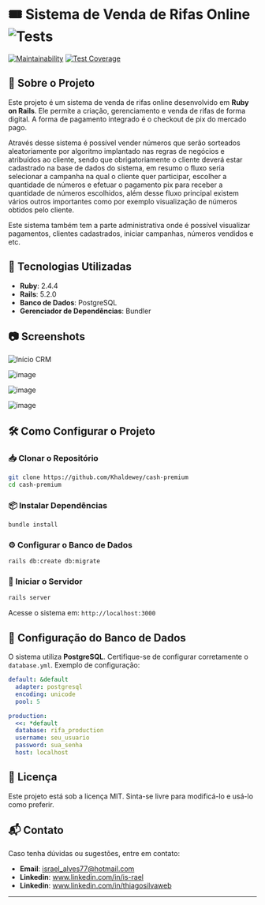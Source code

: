 # 🎟️ Sistema de Venda de Rifas Online ![Tests](https://github.com/khaldewey/cash-premium/actions/workflows/ruby.yml/badge.svg)
[![Maintainability](https://api.codeclimate.com/v1/badges/8c304b927c538c14ce6a/maintainability)](https://codeclimate.com/github/Khaldewey/cash-premium/maintainability)
[![Test Coverage](https://api.codeclimate.com/v1/badges/8c304b927c538c14ce6a/test_coverage)](https://codeclimate.com/github/Khaldewey/cash-premium/test_coverage)
## 📌 Sobre o Projeto
Este projeto é um sistema de venda de rifas online desenvolvido em **Ruby on Rails**.
Ele permite a criação, gerenciamento e venda de rifas de forma digital.
A forma de pagamento integrado é o checkout de pix do mercado pago. 

Através desse sistema é possível vender números que serão sorteados aleatoriamente por algoritmo implantado nas regras de negócios e atribuídos ao cliente, sendo que obrigatoriamente o cliente deverá estar cadastrado na base de dados do sistema, em resumo o fluxo seria selecionar a campanha na qual o cliente quer participar, escolher a quantidade de números e efetuar o pagamento pix para receber a quantidade de números escolhidos, além desse fluxo principal existem vários outros importantes como por exemplo visualização de números obtidos pelo cliente.

Este sistema também tem a parte administrativa onde é possível visualizar pagamentos, clientes cadastrados, iniciar campanhas, números vendidos e etc.

## 🚀 Tecnologias Utilizadas
- **Ruby**: 2.4.4
- **Rails**: 5.2.0
- **Banco de Dados**: PostgreSQL
- **Gerenciador de Dependências**: Bundler

## 📷 Screenshots

![Início CRM](https://github.com/user-attachments/assets/65d92304-8132-467b-b75b-19f3ddabccd7)

![image](https://github.com/user-attachments/assets/d0078d25-6043-4446-8139-0f24bf0ea9bc) 

![image](https://github.com/user-attachments/assets/29d20dcf-06d2-4468-b959-73eca5e3e83c) 

![image](https://github.com/user-attachments/assets/f750bd3a-997b-4f77-a7b7-da8abdb63e50)




## 🛠️ Como Configurar o Projeto
### 📥 Clonar o Repositório
```bash
git clone https://github.com/Khaldewey/cash-premium
cd cash-premium
```

### 📦 Instalar Dependências
```bash
bundle install
```

### ⚙️ Configurar o Banco de Dados
```bash
rails db:create db:migrate
```

### 🚀 Iniciar o Servidor
```bash
rails server
```
Acesse o sistema em: `http://localhost:3000`

## 🔧 Configuração do Banco de Dados
O sistema utiliza **PostgreSQL**. Certifique-se de configurar corretamente o `database.yml`.
Exemplo de configuração:

```yml
default: &default
  adapter: postgresql
  encoding: unicode
  pool: 5

production:
  <<: *default
  database: rifa_production
  username: seu_usuario
  password: sua_senha
  host: localhost
```

## 📜 Licença
Este projeto está sob a licença MIT. Sinta-se livre para modificá-lo e usá-lo como preferir.

## 📬 Contato
Caso tenha dúvidas ou sugestões, entre em contato:
- **Email**: israel_alves77@hotmail.com
- **Linkedin**: www.linkedin.com/in/is-rael
- **Linkedin**: www.linkedin.com/in/thiagosilvaweb

---


